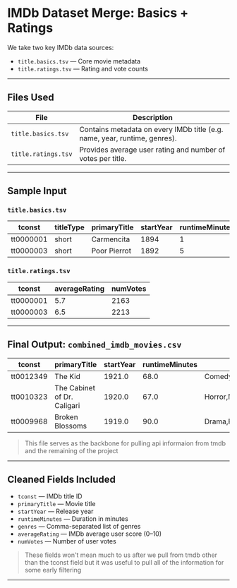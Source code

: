 # IMDb Dataset Merge: Basics + Ratings

We take two key IMDb data sources:
- `title.basics.tsv` — Core movie metadata
- `title.ratings.tsv` — Rating and vote counts


---

## Files Used

| File                | Description                                                                   |
|---------------------|--------------------------------------------------------------------------------|
| `title.basics.tsv`  | Contains metadata on every IMDb title (e.g. name, year, runtime, genres).      |
| `title.ratings.tsv` | Provides average user rating and number of votes per title.                    |

---

## Sample Input

### `title.basics.tsv`

| tconst      | titleType | primaryTitle                       | startYear | runtimeMinutes | genres             |
|-------------|------------|------------------------------------|------------|------------------|---------------------|
| tt0000001   | short      | Carmencita                         | 1894       | 1                | Documentary,Short   |
| tt0000003   | short      | Poor Pierrot                       | 1892       | 5                | Animation,Comedy    |

### `title.ratings.tsv`

| tconst      | averageRating | numVotes |
|-------------|----------------|----------|
| tt0000001   | 5.7            | 2163     |
| tt0000003   | 6.5            | 2213     |

---

## Final Output: `combined_imdb_movies.csv`

| tconst      | primaryTitle              | startYear | runtimeMinutes | genres                     | averageRating | numVotes |
|-------------|---------------------------|-----------|----------------|-----------------------------|----------------|-----------|
| tt0012349   | The Kid                   | 1921.0    | 68.0           | Comedy,Drama,Family         | 8.2            | 141,521   |
| tt0010323   | The Cabinet of Dr. Caligari| 1920.0    | 67.0           | Horror,Mystery,Thriller     | 8.0            | 73,629    |
| tt0009968   | Broken Blossoms           | 1919.0    | 90.0           | Drama,Romance               | 7.2            | 11,487    |

> This file serves as the backbone for pulling api informaion from tmdb and the remaining of the project

---

## Cleaned Fields Included

- `tconst` — IMDb title ID
- `primaryTitle` — Movie title
- `startYear` — Release year
- `runtimeMinutes` — Duration in minutes
- `genres` — Comma-separated list of genres
- `averageRating` — IMDb average user score (0–10)
- `numVotes` — Number of user votes

> These fields won't mean much to us after we pull from tmdb other than the tconst field but it was useful to pull all of the information for some early filtering
---
